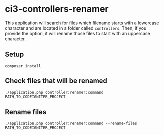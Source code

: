 # ci3-controllers-renamer
This application will search for files which filename starts with a lowercase character and are located in a folder called `controllers`. Then, if you provide the option, it will rename those files to start with an uppercase character.

## Setup

```
composer install
```

## Check files that will be renamed
```
./application.php controller:renamer:command  PATH_TO_CODEIGNITER_PROJECT
```

## Rename files
```
./application.php controller:renamer:command --rename-files PATH_TO_CODEIGNITER_PROJECT
```